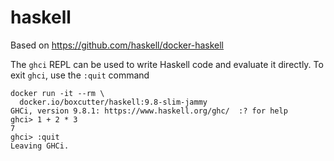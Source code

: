 # haskell

Based on https://github.com/haskell/docker-haskell

The `ghci` REPL can be used to write Haskell code and evaluate it directly.
To exit `ghci`, use the `:quit` command

```
docker run -it --rm \
  docker.io/boxcutter/haskell:9.8-slim-jammy
GHCi, version 9.8.1: https://www.haskell.org/ghc/  :? for help
ghci> 1 + 2 * 3
7
ghci> :quit
Leaving GHCi.
```
